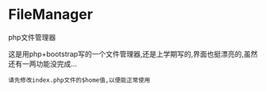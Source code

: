 # FileManager
php文件管理器

这是用php+bootstrap写的一个文件管理器,还是上学期写的,界面也挺漂亮的,虽然还有一两功能没完成...

`请先修改index.php文件的$home值,以便能正常使用`
